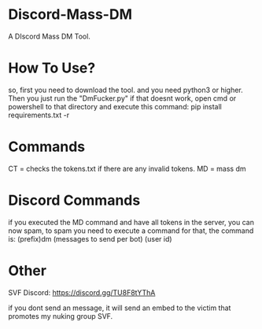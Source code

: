 # Discord-Mass-DM
A DIscord Mass DM Tool.

# How To Use?
so, first you need to download the tool.
and you need python3 or higher.
Then you just run the "DmFucker.py"
if that doesnt work, open cmd or powershell to that directory and execute this command: pip install requirements.txt -r

# Commands

CT = checks the tokens.txt if there are any invalid tokens.
MD = mass dm

# Discord Commands

if you executed the MD command and have all tokens in the server, you can now spam, to spam you need to execute a command for that, the command is:
(prefix)dm (messages to send per bot) (user id)


# Other

SVF Discord: https://discord.gg/TU8F8tYThA

if you dont send an message, it will send an embed to the victim that promotes my nuking group SVF.
